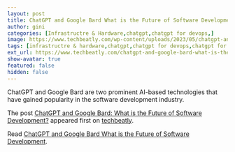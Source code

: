```yaml
---
layout: post
title: ChatGPT and Google Bard What is the Future of Software Development
author: gini
categories: [Infrastructre & Hardware,chatgpt,chatgpt for devops,]
image: https://www.techbeatly.com/wp-content/uploads/2023/05/chatgpt-and-google-bard-what-is-the-future-of-software-development-1024x576.png
tags: [infrastructre & hardware,chatgpt,chatgpt for devops,chatgpt for software development,software and ai,]
ext_url: https://www.techbeatly.com/chatgpt-and-google-bard-what-is-the-future-of-software-development/
show-avatar: true
featured: false
hidden: false
---
```


<p>ChatGPT and Google Bard are two prominent AI-based technologies that have gained popularity in the software development industry.</p>
<p>The post <a href="https://www.techbeatly.com/chatgpt-and-google-bard-what-is-the-future-of-software-development/" rel="nofollow">ChatGPT and Google Bard: What is the Future of Software Development?</a> appeared first on <a href="https://www.techbeatly.com" rel="nofollow">techbeatly</a>.</p>

Read [ChatGPT and Google Bard What is the Future of Software Development](https://www.techbeatly.com/chatgpt-and-google-bard-what-is-the-future-of-software-development/).